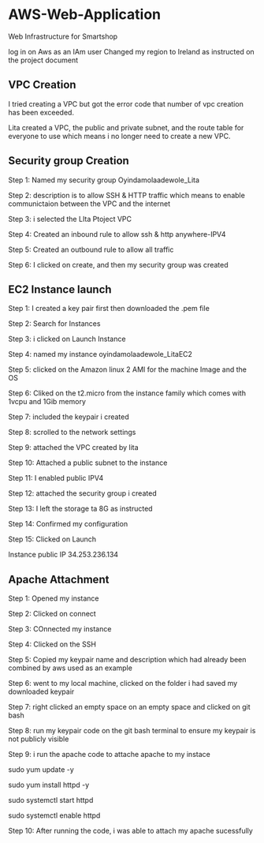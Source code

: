# AWS-Web-Application 

Web Infrastructure for Smartshop 

log in on Aws as an IAm user Changed my region to Ireland as instructed on the project document 

## VPC Creation 

I tried creating a VPC but got the error code that number of vpc creation has been exceeded.  

 

Lita created a VPC, the public and private subnet, and the route table for everyone to use which means i no longer need to create a new VPC. 
 

 

## Security group Creation 

Step 1: Named my security group Oyindamolaadewole_Lita  

Step 2: description is to allow SSH & HTTP traffic which means to enable communictaion between the VPC and the internet  

Step 3:  i selected the LIta Ptoject VPC  

Step 4: Created an inbound rule to allow ssh & http anywhere-IPV4 

 Step 5: Created an outbound rule to allow all traffic  

Step 6:  I clicked on create, and then my security group was created 

 
 

## EC2 Instance launch 

Step 1: I created a key pair first then downloaded the .pem file  

Step 2: Search for Instances 

Step 3: i clicked on Launch Instance 

Step 4: named my instance oyindamolaadewole_LitaEC2 

Step 5:  clicked on the Amazon linux 2 AMI for the machine Image and the OS  

Step 6: Cliked on  the t2.micro from the instance family which comes with 1vcpu and 1Gib memory 

Step 7:  included the keypair i created 

Step 8: scrolled to the network settings 

Step 9: attached the VPC created by lita 

Step 10: Attached a public subnet to the instance 

Step 11: I enabled public IPV4 

Step 12: attached the security group i created 

Step 13: I left the storage ta 8G as instructed 

Step 14: Confirmed my configuration 

Step 15: Clicked on Launch 

Instance public IP 34.253.236.134 

 

## Apache Attachment 

Step 1: Opened my instance 

Step 2: Clicked on connect 

Step 3: COnnected my instance 

Step 4: Clicked on the SSH 

Step 5: Copied my keypair name and description which had already been combined by aws used as an example 

Step 6: went to my local machine, clicked on the folder i had saved my downloaded keypair 

Step 7: right clicked an empty space on an empty space and clicked on git bash 

Step 8: run my keypair code on the git bash terminal to ensure my keypair is not publicly visible 

Step 9:  i run the apache code to attache apache to my instace 

sudo yum update -y  

sudo yum install httpd -y  

sudo systemctl start httpd 

 sudo systemctl enable httpd 


Step 10: After running the code, i was able to attach my apache sucessfully 

 